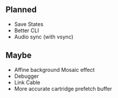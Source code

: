 ## Planned
* Save States
* Better CLI
* Audio sync (with vsync)


## Maybe
* Affine background Mosaic effect
* Debugger
* Link Cable
* More accurate cartridge prefetch buffer